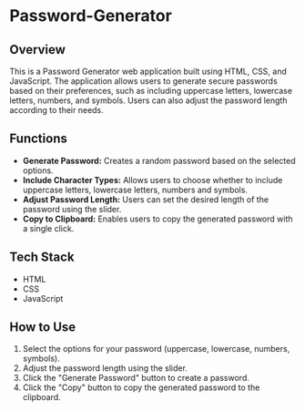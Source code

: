 # Password-Generator

## Overview
This is a Password Generator web application built using HTML, CSS, and JavaScript. The application allows users to generate secure passwords based on their preferences, such as including uppercase letters, lowercase letters, numbers, and symbols. Users can also adjust the password length according to their needs.

## Functions
* <b>Generate Password:</b> Creates a random password based on the selected options.
* <b>Include Character Types:</b> Allows users to choose whether to include uppercase letters, lowercase letters, numbers and symbols.
* <b>Adjust Password Length:</b> Users can set the desired length of the password using the slider.
* <b>Copy to Clipboard:</b> Enables users to copy the generated password with a single click.

## Tech Stack
* HTML
* CSS
* JavaScript
 
## How to Use
1. Select the options for your password (uppercase, lowercase, numbers, symbols).
2. Adjust the password length using the slider.
3. Click the "Generate Password" button to create a password.
4. Click the "Copy" button to copy the generated password to the clipboard.

